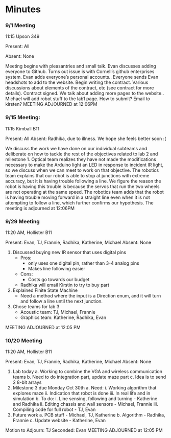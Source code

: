 # Minutes

### 9/1 Meeting

11:15 Upson 349

Present: All

Absent: None

Meeting begins with pleasantries and small talk.
Evan discusses adding everyone to Github.
Turns out issue is with Cornell’s github enterprises system.
Evan adds everyone’s personal accounts..
Everyone sends Evan headshots to add to the website.
Begin writing the contract.
Various discussions about elements of the contract, etc (see contract for more details).
Contract signed.
We talk about adding more pages to the website..
Michael will add robot stuff to the lab1 page.
How to submit? Email to kirsten?
MEETING ADJOURNED at 12:06PM

### 9/15 Meeting:
11:15 Kimball B11

Present: All
Absent: Radhika, due to illness.  We hope she feels better soon :( 

We discuss the work we have done on our individual subteams and deliberate on how to tackle the rest of the objectives related to lab 2 and milestone 1. 
Optical team realizes they have not made the modifications necessary to make the Arduino light an LED in response to incident IR light, so we discuss when we can meet to work on that objective.
The robotics team explains that our robot is able to stop at junctions with extreme accuracy, but it is having trouble following a line.  We figure the reason the robot is having this trouble is because the servos that run the two wheels are not operating at the same speed.  The robotics team adds that the robot is having trouble moving forward in a straight line even when it is not attempting to follow a line, which further confirms our hypothesis. 
The meeting is adjourned at 12:06PM

### 9/29 Meeting
11:20 AM, Hollister B11

Present: Evan, TJ, Frannie, Radhika, Katherine, Michael
Absent: None

1. Discussed buying new IR sensor that uses digital pins
	* Pros: 
		* only uses one digital pin, rather than 3-4 analog pins
		* Makes line following easier
	* Cons: 
		* Costs go towards our budget
	* Radhika will email Kirstin to try to buy part
2. Explained Finite State Machine
	* Need a method where the input is a Direction enum, and it will turn and follow a line until the next junction.
3. Chose teams for lab 3
	* Acoustic team: TJ, Michael, Frannie
	* Graphics team: Katherine, Radhika, Evan

MEETING ADJOURNED at 12:05 PM

### 10/20 Meeting
11:20 AM, Hollister B11

Present: Evan, TJ, Frannie, Radhika, Katherine, Michael
Absent: None

1. Lab today
	a. Working to combine the VGA and wireless communication teams
	b. Need to do integration part, update maze part
	c. Idea is to send 2 8-bit arrays
2. Milestone 3 due Monday Oct 30th
	a. Need:
		i. Working algorithm that explores maze
		ii. Indication that robot is done
		iii. In real life and in simulation
	b. To do:
		i. Line sensing, following and turning - Katherine and Radhika
		ii. Editing chassis and wall sensors - Michael, Frannie
		iii. Compiling code for full robot - TJ, Evan
3. Future work
	a. PCB stuff - Michael, TJ, Katherine
	b. Algorithm - Radhika, Frannie
	c. Update website - Katherine, Evan

Motion to Adjourn: TJ
Seconded: Evan
MEETING ADJOURNED at 12:05 PM


